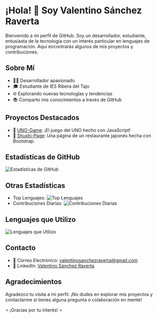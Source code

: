 # ¡Hola! 👋 Soy Valentino Sánchez Raverta

Bienvenido a mi perfil de GitHub. Soy un desarrollador, estudiante, entusiasta de la tecnología con un interés particular en lenguajes de programación. Aquí encontrarás algunos de mis proyectos y contribuciones.

## Sobre Mí

- 👨‍💻 Desarrollador apasionado
- 🎓 Estudiante de IES Ribera del Tajo
- 🌐 Explorando nuevas tecnologías y tendencias
- 📚 Comparto mis conocimientos a través de GitHub

## Proyectos Destacados

- 🚀 [UNO-Game](https://github.com/ValentinoSanchez00/UNO_game): ¡El juego del UNO hecho con JavaScript!
- 🌟 [Shushi-Page](https://github.com/ValentinoSanchez00/shushi_page): Una página de un restaurante japonés hecha con Bootstrap.

## Estadísticas de GitHub

![Estadísticas de GitHub](https://github-readme-stats.vercel.app/api?username=ValentinoSanchez00&show_icons=true&count_private=true&theme=light)

## Otras Estadísticas

- Top Lenguajes:
  ![Top Lenguajes](https://github-readme-stats.vercel.app/api/top-langs/?username=ValentinoSanchez00&layout=compact&theme=light)
- Contribuciones Diarias:
  ![Contribuciones Diarias](https://github-readme-streak-stats.herokuapp.com/?user=ValentinoSanchez00&theme=light)

## Lenguajes que Utilizo

![Lenguajes que Utilizo](https://github-readme-stats.vercel.app/api/wakatime?username=ValentinoSanchez00&layout=compact&theme=light)

## Contacto

- 📧 Correo Electrónico: [valentinosanchezraverta@gmail.com](mailto:valentinosanchezraverta@gmail.com)
- 💼 LinkedIn: [Valentino Sánchez Raverta](www.linkedin.com/in/valentino-sanchez-raverta)

## Agradecimientos

Agradezco tu visita a mi perfil. ¡No dudes en explorar mis proyectos y contactarme si tienes alguna pregunta o colaboración en mente!

⭐️ ¡Gracias por tu interés! ⭐️

